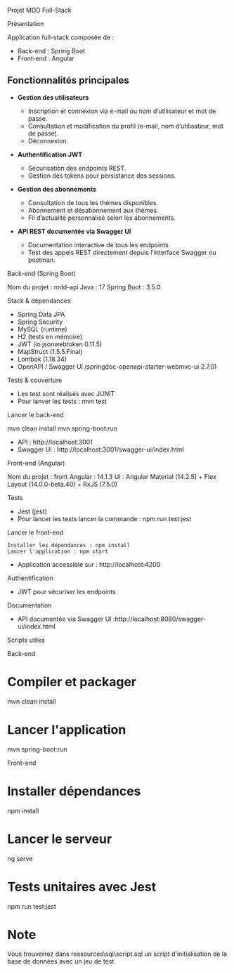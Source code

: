 Projet MDD Full-Stack

Présentation

Application full-stack composée de :

* Back-end : Spring Boot 
* Front-end : Angular 

## Fonctionnalités principales

- **Gestion des utilisateurs**
  - Inscription et connexion via e-mail ou nom d’utilisateur et mot de passe.
  - Consultation et modification du profil (e-mail, nom d’utilisateur, mot de passe).
  - Déconnexion.

- **Authentification JWT**
  - Sécurisation des endpoints REST.
  - Gestion des tokens pour persistance des sessions.

- **Gestion des abonnements**
  - Consultation de tous les thèmes disponibles.
  - Abonnement et désabonnement aux thèmes.
  - Fil d’actualité personnalisé selon les abonnements.

- **API REST documentée via Swagger UI**
  - Documentation interactive de tous les endpoints.
  - Test des appels REST directement depuis l’interface Swagger ou postman.

Back-end (Spring Boot)

Nom du projet : mdd-api
Java : 17
Spring Boot : 3.5.0

Stack & dépendances

* Spring Data JPA
* Spring Security
* MySQL (runtime)
* H2 (tests en mémoire)
* JWT (io.jsonwebtoken 0.11.5)
* MapStruct (1.5.5.Final)
* Lombok (1.18.34)
* OpenAPI / Swagger UI (springdoc-openapi-starter-webmvc-ui 2.7.0)

Tests & couverture

* Les test sont réalisés avec JUNIT
* Pour lanver les tests : mvn test  

Lancer le back-end

mvn clean install
mvn spring-boot:run

* API : http://localhost:3001
* Swagger UI : http://localhost:3001/swagger-ui/index.html



Front-end (Angular)

Nom du projet : front
Angular : 14.1.3
UI : Angular Material (14.2.5) + Flex Layout (14.0.0-beta.40) + RxJS (7.5.0)


Tests

* Jest (jest)
* Pour lancer les tests lancer la commande : npm run test:jest



Lancer le front-end

    Installer les dépendances : npm install
    Lancer l'application : npm start

* Application accessible sur : http://localhost:4200

Authentification

* JWT pour sécuriser les endpoints

Documentation

* API documentée via Swagger UI :http://localhost:8080/swagger-ui/index.html

Scripts utiles

Back-end

# Compiler et packager

mvn clean install

# Lancer l'application

mvn spring-boot\:run


Front-end

# Installer dépendances

npm install

# Lancer le serveur

ng serve 

# Tests unitaires avec Jest

npm run test:jest


#  Note
Vous trouverrez dans ressources\sql\script.sql un script d'initialisation de la base de données avec un jeu de test


